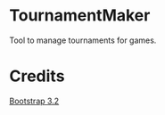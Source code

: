TournamentMaker
===============

Tool to manage tournaments for games.

Credits
===============
[Bootstrap 3.2](http://getbootstrap.com/)

